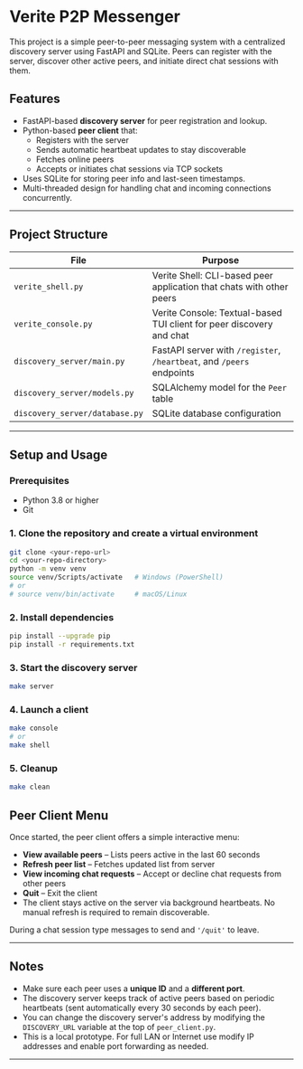 # Verite P2P Messenger

This project is a simple peer-to-peer messaging system with a centralized discovery server using FastAPI and SQLite. Peers can register with the server, discover other active peers, and initiate direct chat sessions with them.

## Features

- FastAPI-based **discovery server** for peer registration and lookup.
- Python-based **peer client** that:
  - Registers with the server
  - Sends automatic heartbeat updates to stay discoverable
  - Fetches online peers
  - Accepts or initiates chat sessions via TCP sockets
- Uses SQLite for storing peer info and last-seen timestamps.
- Multi-threaded design for handling chat and incoming connections concurrently.

---

## Project Structure

| File                            | Purpose                                                               |
|---------------------------------|-----------------------------------------------------------------------|
| `verite_shell.py`               | Verite Shell: CLI-based peer application that chats with other peers                |
| `verite_console.py`             | Verite Console: Textual-based TUI client for peer discovery and chat     |
| `discovery_server/main.py`      | FastAPI server with `/register`, `/heartbeat`, and `/peers` endpoints |
| `discovery_server/models.py`    | SQLAlchemy model for the `Peer` table                                 |
| `discovery_server/database.py`  | SQLite database configuration                                         |

---

## Setup and Usage

### Prerequisites

- Python 3.8 or higher  
- Git

### 1. Clone the repository and create a virtual environment

```bash
git clone <your-repo-url>
cd <your-repo-directory>
python -m venv venv
source venv/Scripts/activate   # Windows (PowerShell)
# or
# source venv/bin/activate     # macOS/Linux
```

### 2. Install dependencies

```bash
pip install --upgrade pip
pip install -r requirements.txt
```

### 3. Start the discovery server

```bash
make server

```

### 4. Launch a client

```bash
make console
# or
make shell

```

### 5. Cleanup

```bash
make clean

```

## Peer Client Menu

Once started, the peer client offers a simple interactive menu:

- **View available peers** – Lists peers active in the last 60 seconds
- **Refresh peer list** – Fetches updated list from server
- **View incoming chat requests** – Accept or decline chat requests from other peers
- **Quit** – Exit the client
- The client stays active on the server via background heartbeats. No manual refresh is required to remain discoverable.

During a chat session type messages to send and `'/quit'` to leave.

---

## Notes

- Make sure each peer uses a **unique ID** and a **different port**.
- The discovery server keeps track of active peers based on periodic heartbeats (sent automatically every 30 seconds by each peer).
- You can change the discovery server's address by modifying the `DISCOVERY_URL` variable at the top of `peer_client.py`.
- This is a local prototype. For full LAN or Internet use modify IP addresses and enable port forwarding as needed.

---

